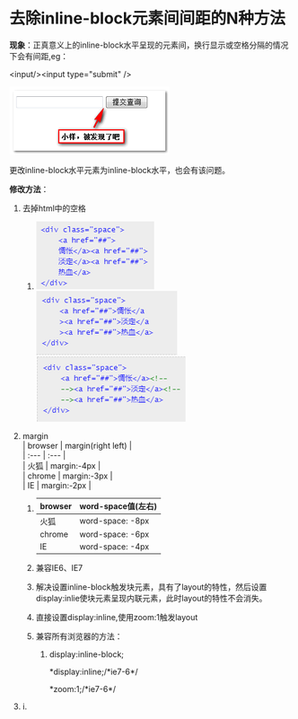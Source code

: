 # 去除inline-block元素间间距的N种方法

**现象**：正真意义上的inline-block水平呈现的元素间，换行显示或空格分隔的情况下会有间距,eg：

&lt;input/&gt;&lt;input type="submit" /&gt;

![](/assets/import.png)

更改inline-block水平元素为inline-block水平，也会有该问题。

**修改方法**：

1. 去掉html中的空格
   1. ![](/assets/1t.png)![](/assets/2.png)![](/assets/3.png)
2. margin  
      | browser | margin\(right left\) |  
      | :--- | :--- |  
      | 火狐 | margin:-4px |  
      | chrome | margin:-3px |  
      | IE | margin:-2px |

   1. | browser | word-space值\(左右\) |
      | :--- | :--- |
      | 火狐 | word-space: -8px |
      | chrome | word-space: -6px |
      | IE | word-space: -4px |
   2. 兼容IE6、IE7

   3. 解决设置inline-block触发块元素，具有了layout的特性，然后设置display:inlie使块元素呈现内联元素，此时layout的特性不会消失。

   4. 直接设置display:inline,使用zoom:1触发layout

   5. 兼容所有浏览器的方法：

      1. display:inline-block;

         \*display:inline;/\*ie7-6\*/

         \*zoom:1;/\*ie7-6\*/

3. i.



